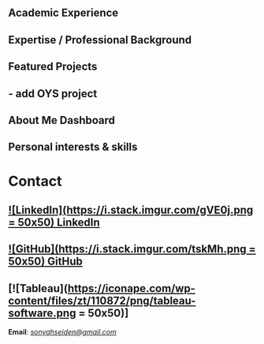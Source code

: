 ## Academic Experience
## Expertise / Professional Background
## Featured Projects
## - add OYS project
## About Me Dashboard
## Personal interests & skills

# Contact
## [![LinkedIn](https://i.stack.imgur.com/gVE0j.png = 50x50) LinkedIn](https://www.linkedin.com/in/sonyahseiden/)
## [![GitHub](https://i.stack.imgur.com/tskMh.png = 50x50) GitHub](https://github.com/sonyah-hawaii)
## [![Tableau](https://iconape.com/wp-content/files/zt/110872/png/tableau-software.png = 50x50)]
**Email**: *sonyahseiden@gmail.com*